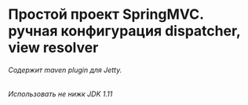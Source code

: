 # Простой проект SpringMVC. ручная конфигурация dispatcher, view resolver

###### Содержит maven  plugin для Jetty. 
###### Иcпользовать не нижк JDK 1.11


